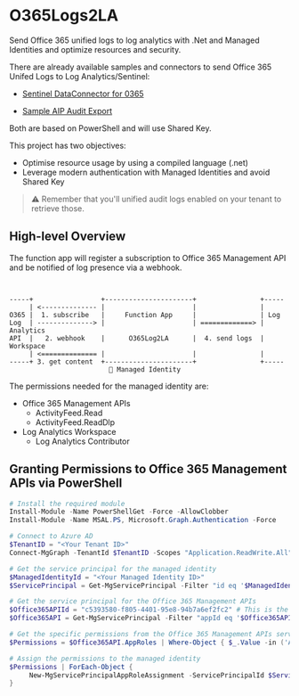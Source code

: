 # O365Logs2LA

Send Office 365 unified logs to log analytics with .Net and Managed Identities and optimize resources and security.

There are already available samples and connectors to send Office 365 Unifed Logs to Log Analytics/Sentinel:

 * [Sentinel DataConnector for 0365](https://github.com/Azure/Azure-Sentinel/blob/master/DataConnectors/O365%20Data/readme.md)

 * [Sample AIP Audit Export](https://github.com/Azure-Samples/Azure-Information-Protection-Samples/blob/master/AIP-Audit-Export/Export-AIPAuditLogOperations.ps1) 
 
Both are based on PowerShell and will use Shared Key. 

This project has two objectives:

* Optimise resource usage by using a compiled language (.net)
* Leverage modern authentication with Managed Identities and avoid Shared Key

> ⚠️ Remember that you'll unified audit logs enabled on your tenant to retrieve those.

## High-level Overview

The function app will register a subscription to Office 365 Management API and be notified of log presence via a webhook.


```ascii  


-----+                 +----------------------+                +-----
     | <-------------- |                      |                |
O365 |  1. subscribe   |     Function App     |                | Log
Log  | --------------> |                      | =============> | Analytics
API  |   2. webhook    |      O365Log2LA      |  4. send logs  | Workspace
     | <============== |                      |                |
-----+ 3. get content  +----------------------+                +-----
                         🔑 Managed Identity
```

The permissions needed for the managed identity are:

 * Office 365 Management APIs
   * ActivityFeed.Read
   * ActivityFeed.ReadDlp
 * Log Analytics Workspace
   * Log Analytics Contributor

## Granting Permissions to Office 365 Management APIs via PowerShell

```PowerShell
# Install the required module
Install-Module -Name PowerShellGet -Force -AllowClobber
Install-Module -Name MSAL.PS, Microsoft.Graph.Authentication -Force

# Connect to Azure AD
$TenantID = "<Your Tenant ID>"
Connect-MgGraph -TenantId $TenantID -Scopes "Application.ReadWrite.All", "DelegatedPermissionGrant.ReadWrite.All"

# Get the service principal for the managed identity
$ManagedIdentityId = "<Your Managed Identity ID>"
$ServicePrincipal = Get-MgServicePrincipal -Filter "id eq '$ManagedIdentityId'"

# Get the service principal for the Office 365 Management APIs
$Office365APIId = "c5393580-f805-4401-95e8-94b7a6ef2fc2" # This is the standard Application ID for the Office 365 Management APIs
$Office365API = Get-MgServicePrincipal -Filter "appId eq '$Office365APIId'"

# Get the specific permissions from the Office 365 Management APIs service principal
$Permissions = $Office365API.AppRoles | Where-Object { $_.Value -in ('ActivityFeed.Read','ActivityFeed.ReadDlp') }

# Assign the permissions to the managed identity
$Permissions | ForEach-Object {
     New-MgServicePrincipalAppRoleAssignment -ServicePrincipalId $ServicePrincipal.Id -AppRoleId $_.Id -PrincipalId $ServicePrincipal.Id -ResourceId $Office365API.Id
}
```